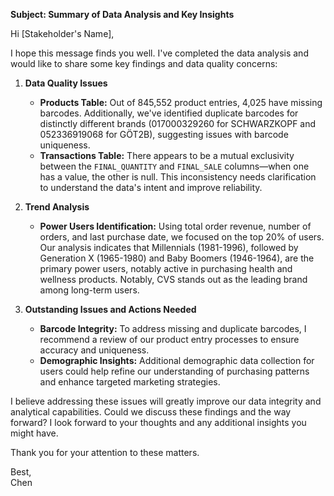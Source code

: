 **Subject: Summary of Data Analysis and Key Insights**

Hi [Stakeholder's Name],

I hope this message finds you well. I've completed the data analysis and would like to share some key findings and data quality concerns:

1. **Data Quality Issues**
   - **Products Table:** Out of 845,552 product entries, 4,025 have missing barcodes. Additionally, we've identified duplicate barcodes for distinctly different brands (017000329260 for SCHWARZKOPF and 052336919068 for GÖT2B), suggesting issues with barcode uniqueness.
   - **Transactions Table:** There appears to be a mutual exclusivity between the `FINAL_QUANTITY` and `FINAL_SALE` columns—when one has a value, the other is null. This inconsistency needs clarification to understand the data's intent and improve reliability.

2. **Trend Analysis**
   - **Power Users Identification:** Using total order revenue, number of orders, and last purchase date, we focused on the top 20% of users. Our analysis indicates that Millennials (1981-1996), followed by Generation X (1965-1980) and Baby Boomers (1946-1964), are the primary power users, notably active in purchasing health and wellness products. Notably, CVS stands out as the leading brand among long-term users.

3. **Outstanding Issues and Actions Needed**
   - **Barcode Integrity:** To address missing and duplicate barcodes, I recommend a review of our product entry processes to ensure accuracy and uniqueness.
   - **Demographic Insights:** Additional demographic data collection for users could help refine our understanding of purchasing patterns and enhance targeted marketing strategies.

I believe addressing these issues will greatly improve our data integrity and analytical capabilities. Could we discuss these findings and the way forward? I look forward to your thoughts and any additional insights you might have.

Thank you for your attention to these matters.

Best,  
Chen
